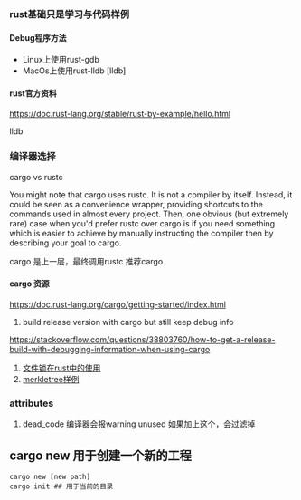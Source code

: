 ### rust基础只是学习与代码样例

#### Debug程序方法
+ Linux上使用rust-gdb 
+ MacOs上使用rust-lldb
[lldb]

#### rust官方资料
https://doc.rust-lang.org/stable/rust-by-example/hello.html

lldb 


### 编译器选择

cargo vs rustc

You might note that cargo uses rustc. It is not a compiler by itself. Instead, it could be seen as a convenience wrapper, providing shortcuts to the commands used in almost every project. Then, one obvious (but extremely rare) case when you'd prefer rustc over cargo is if you need something which is easier to achieve by manually instructing the compiler then by describing your goal to cargo.

cargo 是上一层，最终调用rustc
推荐cargo

#### cargo 资源
https://doc.rust-lang.org/cargo/getting-started/index.html

1. build release version with cargo but still keep debug info 

https://stackoverflow.com/questions/38803760/how-to-get-a-release-build-with-debugging-information-when-using-cargo



1. [文件锁在rust中的使用](notes/lockfile.md#rust中的样例)
2. [merkletree样例](notes/merkletree_notes.md)



### attributes
1. dead_code 编译器会报warning unused 如果加上这个，会过滤掉


## cargo new 用于创建一个新的工程
```shell
cargo new [new path]
cargo init ## 用于当前的目录
```